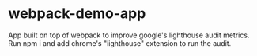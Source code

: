 # webpack-demo-app
App built on top of webpack to improve google's
lighthouse audit metrics.
Run npm i and add chrome's "lighthouse" extension
to run the audit.
